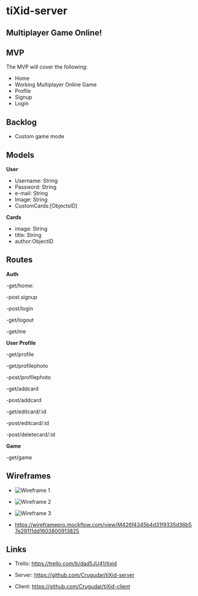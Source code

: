 # tiXid-server
## Multiplayer Game Online!

## MVP
The MVP will cover the following:

-   Home
-   Working Multiplayer Online Game
-   Profile
-   Signup
-   Login


## Backlog


- Custom game mode

## Models

**User**

- Username: String
- Password: String
- e-mail: String
- Image: String
- CustomCards:[ObjectsID]



**Cards**

- image: String
- title: String
- author:ObjectID

## Routes

**Auth**

-get/home: 

-post.signup

-post/login

-get/logout

-get/me

**User Profile**

-get/profile

-get/profilephoto

-post/profilephoto

-get/addcard

-post/addcard

-get/editcard/:id

-post/editcard/:id

-post/deletecard/:id

**Game**

-get/game


## Wireframes
- ![Wireframe 1](https://gyazo.com/702bdfe678824644b7b5b71fd21e4992)
- ![Wireframe 2](https://gyazo.com/1fe873d08f949090f223a0209d59df62)
- ![Wireframe 3](https://gyazo.com/41b563c62fb5277b7b3dc44cf1877181)

- https://wireframepro.mockflow.com/view/M426f4345b4d31f9335d36b57e29111dd1603800913825


## Links


- Trello: https://trello.com/b/dad5JU41/tixid

- Server: https://github.com/Crugudar/tiXid-server

- Client: https://github.com/Crugudar/tiXid-client
